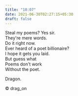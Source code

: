 ```yaml
---
title: "10:07"
date: 2021-06-30T02:27:15+05:30
draft: false
---
```


Steal my poems? Yes sir.  
They're mere words.  
Do it right now.  
Ever heard of a poet billionaire?  
I hope it gets you laid.  
But guess what  
Poems don't work  
Without the poet.  

Dragon.

© drag_on